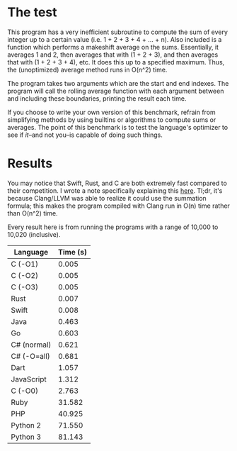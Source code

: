 # The test

This program has a very inefficient subroutine to compute the sum of every integer up to a certain value (i.e. 1 + 2 + 3 + 4 + ... + n). Also included is a function which performs a makeshift average on the sums. Essentially, it averages 1 and 2, then averages that with (1 + 2 + 3), and then averages that with (1 + 2 + 3 + 4), etc. It does this up to a specified maximum. Thus, the (unoptimized) average method runs in O(n^2) time.

The program takes two arguments which are the start and end indexes. The program will call the rolling average function with each argument between and including these boundaries, printing the result each time.

If you choose to write your own version of this benchmark, refrain from simplifying methods by using builtins or algorithms to compute sums or averages. The point of this benchmark is to test the language's optimizer to see if *it*&ndash;and not you&ndash;is capable of doing such things.

# Results

You may notice that Swift, Rust, and C are both extremely fast compared to their competition. I wrote a note specifically explaining this [here](c/note.md). Tl;dr, it's because Clang/LLVM was able to realize it could use the summation formula; this makes the program compiled with Clang run in O(n) time rather than O(n^2) time.

Every result here is from running the programs with a range of 10,000 to 10,020 (inclusive).

| Language   | Time (s) |
|------------|----------|
|C (-O1)     |0.005     |
|C (-O2)     |0.005     |
|C (-O3)     |0.005     |
|Rust        |0.007     |
|Swift       |0.008     |
|Java        |0.463     |
|Go          |0.603     |
|C# (normal) |0.621     |
|C# (-O=all) |0.681     |
|Dart        |1.057     |
|JavaScript  |1.312     |
|C (-O0)     |2.763     |
|Ruby        |31.582    |
|PHP         |40.925    |
|Python 2    |71.550    |
|Python 3    |81.143    |
